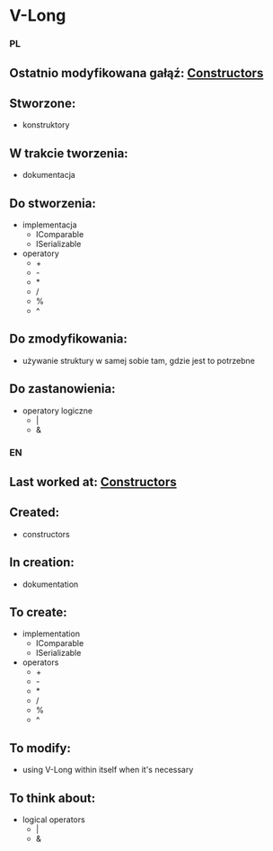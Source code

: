 # V-Long
 
### PL
## Ostatnio modyfikowana gałąź: [Constructors](https://github.com/4Maksio/V-Long/tree/Constructors)
## Stworzone:
* konstruktory
## W trakcie tworzenia:
* dokumentacja
## Do stworzenia:
* implementacja
  * IComparable
  * ISerializable
* operatory
  * \+
  * \-
  * \*
  * /
  * %
  * ^
## Do zmodyfikowania:
* używanie struktury w samej sobie tam, gdzie jest to potrzebne
## Do zastanowienia:
* operatory logiczne
  * |
  * &
 
### EN
## Last worked at: [Constructors](https://github.com/4Maksio/V-Long/tree/Constructors)
## Created:
* constructors
## In creation:
* dokumentation
## To create:
* implementation
  * IComparable
  * ISerializable
* operators
  * \+
  * \-
  * \*
  * /
  * %
  * ^
## To modify:
* using V-Long within itself when it's necessary
## To think about:
* logical operators
  * |
  * &